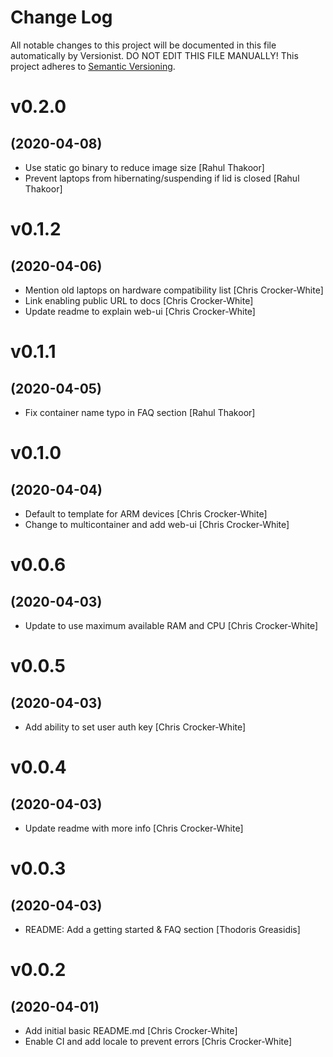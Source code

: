 # Change Log

All notable changes to this project will be documented in this file
automatically by Versionist. DO NOT EDIT THIS FILE MANUALLY!
This project adheres to [Semantic Versioning](http://semver.org/).

# v0.2.0
## (2020-04-08)

* Use static go binary to reduce image size [Rahul Thakoor]
* Prevent laptops from hibernating/suspending if lid is closed [Rahul Thakoor]

# v0.1.2
## (2020-04-06)

* Mention old laptops on hardware compatibility list [Chris Crocker-White]
* Link enabling public URL to docs [Chris Crocker-White]
* Update readme to explain web-ui [Chris Crocker-White]

# v0.1.1
## (2020-04-05)

* Fix container name typo in FAQ section [Rahul Thakoor]

# v0.1.0
## (2020-04-04)

* Default to template for ARM devices [Chris Crocker-White]
* Change to multicontainer and add web-ui [Chris Crocker-White]

# v0.0.6
## (2020-04-03)

* Update to use maximum available RAM and CPU [Chris Crocker-White]

# v0.0.5
## (2020-04-03)

* Add ability to set user auth key [Chris Crocker-White]

# v0.0.4
## (2020-04-03)

* Update readme with more info [Chris Crocker-White]

# v0.0.3
## (2020-04-03)

* README: Add a getting started & FAQ section [Thodoris Greasidis]

# v0.0.2
## (2020-04-01)

* Add initial basic README.md [Chris Crocker-White]
* Enable CI and add locale to prevent errors [Chris Crocker-White]
